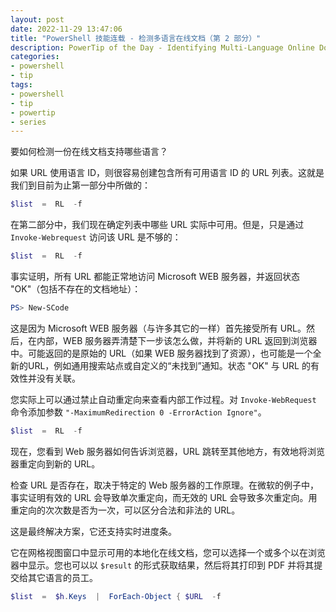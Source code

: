 ```yaml
---
layout: post
date: 2022-11-29 13:47:06
title: "PowerShell 技能连载 - 检测多语言在线文档（第 2 部分）"
description: PowerTip of the Day - Identifying Multi-Language Online Documents (Part 2)
categories:
- powershell
- tip
tags:
- powershell
- tip
- powertip
- series
---
```

要如何检测一份在线文档支持哪些语言？

如果 URL 使用语言 ID，则很容易创建包含所有可用语言 ID 的 URL 列表。这就是我们到目前为止第一部分中所做的：

```powershell
$list  =  RL  -f
```

在第二部分中，我们现在确定列表中哪些 URL 实际中可用。但是，只是通过 `Invoke-Webrequest` 访问该 URL 是不够的：

```powershell
$list  =  RL  -f
```

事实证明，所有 URL 都能正常地访问 Microsoft WEB 服务器，并返回状态 "OK"（包括不存在的文档地址）：

```powershell
PS> New-SCode
```

这是因为 Microsoft WEB 服务器（与许多其它的一样）首先接受所有 URL。然后，在内部，WEB 服务器弄清楚下一步该怎么做，并将新的 URL 返回到浏览器中。可能返回的是原始的 URL（如果 WEB 服务器找到了资源），也可能是一个全新的URL，例如通用搜索站点或自定义的“未找到”通知。状态 "OK" 与 URL 的有效性并没有关联。

您实际上可以通过禁止自动重定向来查看内部工作过程。对 `Invoke-WebRequest` 命令添加参数 `"-MaximumRedirection 0 -ErrorAction Ignore"`。

```powershell
$list  =  RL  -f
```

现在，您看到 Web 服务器如何告诉浏览器，URL 跳转至其他地方，有效地将浏览器重定向到新的 URL。

检查 URL 是否存在，取决于特定的 Web 服务器的工作原理。在微软的例子中，事实证明有效的 URL 会导致单次重定向，而无效的 URL 会导致多次重定向。用重定向的次次数是否为一次，可以区分合法和非法的 URL。

这是最终解决方案，它还支持实时进度条。

它在网格视图窗口中显示可用的本地化在线文档，您可以选择一个或多个以在浏览器中显示。您也可以以 `$result` 的形式获取结果，然后将其打印到 PDF 并将其提交给其它语言的员工。

```powershell
$list  =  $h.Keys  |  ForEach-Object { $URL  -f
```

<!--本文国际来源：[Identifying Multi-Language Online Documents (Part 2)](https://blog.idera.com/database-tools/identifying-multi-language-online-documents-part-2)-->

